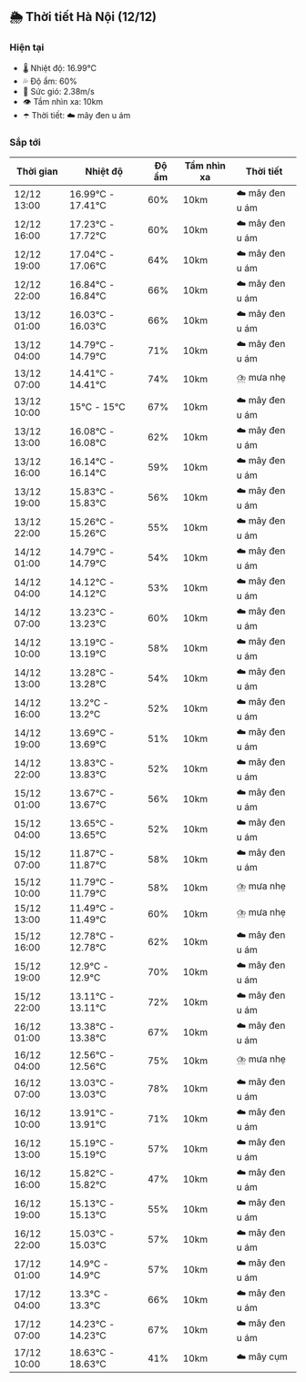 ## 🌦️ Thời tiết Hà Nội (12/12)

### Hiện tại

- 🌡️ Nhiệt độ: 16.99℃
- 💦 Độ ẩm: 60%
- 💨 Sức gió: 2.38m/s
- 👁️ Tầm nhìn xa: 10km
- ☂️ Thời tiết: ☁️ mây đen u ám

### Sắp tới

| Thời gian | Nhiệt độ | Độ ẩm | Tầm nhìn xa | Thời tiết |
| --- | --- | --- | --- | --- |
| 12/12 13:00 | 16.99℃ - 17.41℃ | 60% | 10km | ☁️ mây đen u ám |
| 12/12 16:00 | 17.23℃ - 17.72℃ | 60% | 10km | ☁️ mây đen u ám |
| 12/12 19:00 | 17.04℃ - 17.06℃ | 64% | 10km | ☁️ mây đen u ám |
| 12/12 22:00 | 16.84℃ - 16.84℃ | 66% | 10km | ☁️ mây đen u ám |
| 13/12 01:00 | 16.03℃ - 16.03℃ | 66% | 10km | ☁️ mây đen u ám |
| 13/12 04:00 | 14.79℃ - 14.79℃ | 71% | 10km | ☁️ mây đen u ám |
| 13/12 07:00 | 14.41℃ - 14.41℃ | 74% | 10km | ⛈️ mưa nhẹ |
| 13/12 10:00 | 15℃ - 15℃ | 67% | 10km | ☁️ mây đen u ám |
| 13/12 13:00 | 16.08℃ - 16.08℃ | 62% | 10km | ☁️ mây đen u ám |
| 13/12 16:00 | 16.14℃ - 16.14℃ | 59% | 10km | ☁️ mây đen u ám |
| 13/12 19:00 | 15.83℃ - 15.83℃ | 56% | 10km | ☁️ mây đen u ám |
| 13/12 22:00 | 15.26℃ - 15.26℃ | 55% | 10km | ☁️ mây đen u ám |
| 14/12 01:00 | 14.79℃ - 14.79℃ | 54% | 10km | ☁️ mây đen u ám |
| 14/12 04:00 | 14.12℃ - 14.12℃ | 53% | 10km | ☁️ mây đen u ám |
| 14/12 07:00 | 13.23℃ - 13.23℃ | 60% | 10km | ☁️ mây đen u ám |
| 14/12 10:00 | 13.19℃ - 13.19℃ | 58% | 10km | ☁️ mây đen u ám |
| 14/12 13:00 | 13.28℃ - 13.28℃ | 54% | 10km | ☁️ mây đen u ám |
| 14/12 16:00 | 13.2℃ - 13.2℃ | 52% | 10km | ☁️ mây đen u ám |
| 14/12 19:00 | 13.69℃ - 13.69℃ | 51% | 10km | ☁️ mây đen u ám |
| 14/12 22:00 | 13.83℃ - 13.83℃ | 52% | 10km | ☁️ mây đen u ám |
| 15/12 01:00 | 13.67℃ - 13.67℃ | 56% | 10km | ☁️ mây đen u ám |
| 15/12 04:00 | 13.65℃ - 13.65℃ | 52% | 10km | ☁️ mây đen u ám |
| 15/12 07:00 | 11.87℃ - 11.87℃ | 58% | 10km | ☁️ mây đen u ám |
| 15/12 10:00 | 11.79℃ - 11.79℃ | 58% | 10km | ⛈️ mưa nhẹ |
| 15/12 13:00 | 11.49℃ - 11.49℃ | 60% | 10km | ⛈️ mưa nhẹ |
| 15/12 16:00 | 12.78℃ - 12.78℃ | 62% | 10km | ☁️ mây đen u ám |
| 15/12 19:00 | 12.9℃ - 12.9℃ | 70% | 10km | ☁️ mây đen u ám |
| 15/12 22:00 | 13.11℃ - 13.11℃ | 72% | 10km | ☁️ mây đen u ám |
| 16/12 01:00 | 13.38℃ - 13.38℃ | 67% | 10km | ☁️ mây đen u ám |
| 16/12 04:00 | 12.56℃ - 12.56℃ | 75% | 10km | ⛈️ mưa nhẹ |
| 16/12 07:00 | 13.03℃ - 13.03℃ | 78% | 10km | ☁️ mây đen u ám |
| 16/12 10:00 | 13.91℃ - 13.91℃ | 71% | 10km | ☁️ mây đen u ám |
| 16/12 13:00 | 15.19℃ - 15.19℃ | 57% | 10km | ☁️ mây đen u ám |
| 16/12 16:00 | 15.82℃ - 15.82℃ | 47% | 10km | ☁️ mây đen u ám |
| 16/12 19:00 | 15.13℃ - 15.13℃ | 55% | 10km | ☁️ mây đen u ám |
| 16/12 22:00 | 15.03℃ - 15.03℃ | 57% | 10km | ☁️ mây đen u ám |
| 17/12 01:00 | 14.9℃ - 14.9℃ | 57% | 10km | ☁️ mây đen u ám |
| 17/12 04:00 | 13.3℃ - 13.3℃ | 66% | 10km | ☁️ mây đen u ám |
| 17/12 07:00 | 14.23℃ - 14.23℃ | 67% | 10km | ☁️ mây đen u ám |
| 17/12 10:00 | 18.63℃ - 18.63℃ | 41% | 10km | ☁️ mây cụm |
